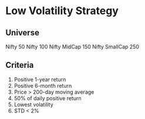 # Low Volatility Strategy

## Universe

Nifty 50 
Nifty 100
Nifty MidCap 150
Nifty SmallCap 250

## Criteria
1. Positive 1-year return
2. Positive 6-month return
3. Price > 200-day moving average
4. 50% of daily positive return
5. Lowest volatility
6. STD < 2%